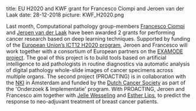 title: EU H2020 and KWF grant for Francesco Ciompi and Jeroen van der Laak
date: 28-12-2018
picture: KWF_H2020.png

Last month, Computational pathology group-members [Francesco Ciompi](https://www.computationalpathologygroup.eu/members/francesco-ciompi/) and [Jeroen van der Laak](https://www.computationalpathologygroup.eu/members/jeroen-van-der-laak/) have been awarded 2 grants for performing cancer research based on deep learning techniques. Supported by funding of the [European Union’s ICT12 H2020 program](https://ec.europa.eu/programmes/horizon2020/en/), Jeroen and Francesco will work together with a consortium of European partners on the [EXAMODE project](https://www.examode.eu/). The goal of this project is to build tools based on artificial intelligence to aid pathologists in routine diagnostics via automatic analysis of digital pathology whole-slide images of cancer specimens across multiple organs. The second project (PROACTING) is in collaboration with the [NKI](https://www.nki.nl/) in Amsterdam and funded by the [Dutch Cancer Society](https://www.kwf.nl/onderzoek/subsidie-informatie/Pages/default.aspx) as part of the 'Onderzoek & Implementatie' program. With PROACTING, Jeroen and Francesco aim together with [Jelle Wesseling](https://www.nki.nl/divisions/molecular-pathology/wesseling-j-group/) and [Esther Lips](https://www.nki.nl/people/lips-esther), to predict the response to neo-adjuvant treatment of breast cancer patients.
